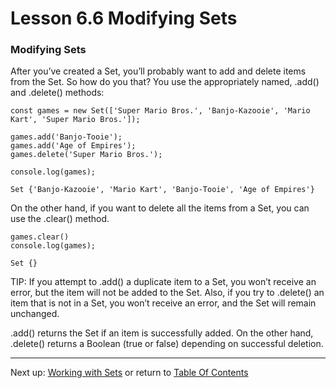 # Lesson 6.6 Modifying Sets

### Modifying Sets
After you’ve created a Set, you’ll probably want to add and delete items from the Set. So how do you that? You use the appropriately named, .add() and .delete() methods:
```
const games = new Set(['Super Mario Bros.', 'Banjo-Kazooie', 'Mario Kart', 'Super Mario Bros.']);

games.add('Banjo-Tooie');
games.add('Age of Empires');
games.delete('Super Mario Bros.');

console.log(games);
```
    Set {'Banjo-Kazooie', 'Mario Kart', 'Banjo-Tooie', 'Age of Empires'}

On the other hand, if you want to delete all the items from a Set, you can use the .clear() method.
```
games.clear()
console.log(games);
```
    Set {}

TIP: If you attempt to .add() a duplicate item to a Set, you won’t receive an error, but the item will not be added to the Set. Also, if you try to .delete() an item that is not in a Set, you won’t receive an error, and the Set will remain unchanged.

.add() returns the Set if an item is successfully added. On the other hand, .delete() returns a Boolean (true or false) depending on successful deletion.

- - -
Next up: [Working with Sets](ND024_Part3_Lesson06_07.md) or return to [Table Of Contents](./ND024_TableOfContents.md)
